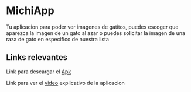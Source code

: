 # MichiApp
Tu aplicacion para poder ver imagenes de gatitos, puedes escoger que aparezca la imagen de un gato al azar o puedes solicitar la imagen de una raza de gato en especifico de nuestra lista

## Links relevantes

Link para descargar el [Apk](https://mega.nz/file/VmlWXI7T#9__hJrlg9egr2-Dg0IenKhtpGTFkzALj6XmNmrG8N3I)

Link para ver el [video]() explicativo de la aplicacion
